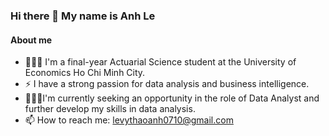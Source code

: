 ### Hi there 👋 My name is Anh Le

#### About me
* 👩🏻‍🎓 I'm a final-year Actuarial Science student at the University of Economics Ho Chi Minh City. 
* ⚡ I have a strong passion for data analysis and business intelligence. 
* 👩🏼‍💻I'm currently seeking an opportunity in the role of Data Analyst and further develop my skills in data analysis.
* 📫 How to reach me: levythaoanh0710@gmail.com
